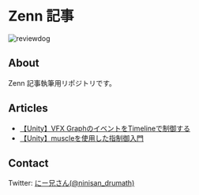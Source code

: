 # Zenn 記事

![reviewdog](https://github.com/drumath2237/zenn-articles/workflows/reviewdog/badge.svg)

## About

Zenn 記事執筆用リポジトリです。

## Articles

- [【Unity】VFX GraphのイベントをTimelineで制御する](https://zenn.dev/drumath2237/articles/f093d35e2cb29ead0afd)
- [【Unity】muscleを使用した指制御入門](https://zenn.dev/drumath2237/articles/2e8f47cb9fc7d55f544a)

## Contact

Twitter: [にー兄さん(@ninisan_drumath)](https://twitter.com/ninisan_drumath)